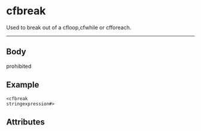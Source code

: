 # cfbreak


Used to break out of a cfloop,cfwhile or cfforeach.

---
## Body
prohibited

## Example
```
<cfbreak
stringexpression#>
```
## Attributes

